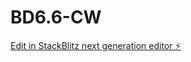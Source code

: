 # BD6.6-CW

[Edit in StackBlitz next generation editor ⚡️](https://stackblitz.com/~/github.com/Laxita-Asodiya/BD6.6-CW)